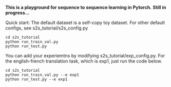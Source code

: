 **This is a playground for sequence to sequence learning in Pytorch.**
**Still in progress...**

Quick start:
The default dataset is a self-copy toy dataset. For other default configs, see s2s_tutorial/s2s_config.py

```
cd s2s_tutorial
python run_train_val.py
python run_test.py
```

You can add your experiemtns by modifying s2s_tutorial/exp_config.py. For the english-french translation task, which is exp1, just run the code below. 

```
cd s2s_tutorial
python run_train_val.py --e exp1
python run_test.py --e exp1
```


